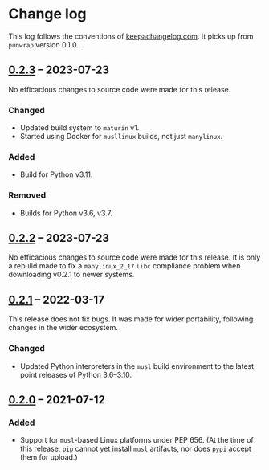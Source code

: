 # Change log
This log follows the conventions of
[keepachangelog.com](http://keepachangelog.com/). It picks up from `punwrap`
version 0.1.0.

## [0.2.3] – 2023-07-23
No efficacious changes to source code were made for this release.

### Changed
- Updated build system to `maturin` v1.
- Started using Docker for `musllinux` builds, not just `manylinux`.

### Added
- Build for Python v3.11.

### Removed
- Builds for Python v3.6, v3.7.

## [0.2.2] – 2023-07-23
No efficacious changes to source code were made for this release.
It is only a rebuild made to fix a `manylinux_2_17` `libc` compliance problem
when downloading v0.2.1 to newer systems.

## [0.2.1] – 2022-03-17
This release does not fix bugs. It was made for wider portability, following
changes in the wider ecosystem.

### Changed
- Updated Python interpreters in the `musl` build environment to the latest
  point releases of Python 3.6–3.10.

## [0.2.0] – 2021-07-12
### Added
- Support for `musl`-based Linux platforms under PEP 656.
  (At the time of this release, `pip` cannot yet install `musl` artifacts,
  nor does `pypi` accept them for upload.)

[Unreleased]: https://github.com/veikman/punwrap/compare/punwrap-v0.2.3...HEAD
[0.2.3]: https://github.com/veikman/punwrap/compare/punwrap-v0.2.2...v0.2.3
[0.2.2]: https://github.com/veikman/punwrap/compare/punwrap-v0.2.1...v0.2.2
[0.2.1]: https://github.com/veikman/punwrap/compare/punwrap-v0.2.0...v0.2.1
[0.2.0]: https://github.com/veikman/punwrap/compare/punwrap-v0.1.0...v0.2.0
